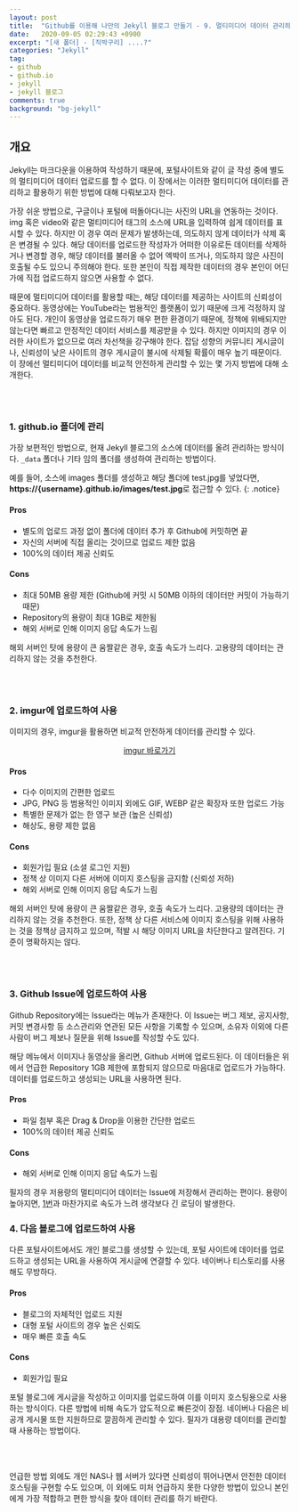 ```yaml
---
layout: post
title:  "Github를 이용해 나만의 Jekyll 블로그 만들기 - 9. 멀티미디어 데이터 관리하기"
date:   2020-09-05 02:29:43 +0900
excerpt: "[새 폴더] - [직박구리] ....?"
categories: "Jekyll"
tag:
- github
- github.io
- jekyll
- jekyll 블로그
comments: true
background: "bg-jekyll"
---
```


## 개요

Jekyll는 마크다운을 이용하여 작성하기 때문에, 포털사이트와 같이 글 작성 중에 별도의 멀티미디어 데이터 업로드를 할 수 없다. 이 장에서는 이러한 멀티미디어 데이터를 관리하고 활용하기 위한 방법에 대해 다뤄보고자 한다.

가장 쉬운 방법으로, 구글이나 포털에 떠돌아다니는 사진의 URL을 연동하는 것이다. img 혹은 video와 같은 멀티미디어 태그의 소스에 URL을 입력하여 쉽게 데이터를 표시할 수 있다. 하지만 이 경우 여러 문제가 발생하는데, 의도하지 않게 데이터가 삭제 혹은 변경될 수 있다. 해당 데이터를 업로드한 작성자가 어떠한 이유로든 <span class="color-blue">데이터를 삭제하거나 변경할 경우, 해당 데이터를 불러올 수 없어 엑박이 뜨거나, 의도하지 않은 사진이 호출</span>될 수도 있으니 주의해야 한다. 또한 본인이 직접 제작한 데이터의 경우 본인이 어딘가에 직접 업로드하지 않으면 사용할 수 없다.

때문에 멀티미디어 데이터를 활용할 때는, 해당 데이터를 제공하는 사이트의 신뢰성이 중요하다. 동영상에는 YouTube라는 범용적인 플랫폼이 있기 때문에 크게 걱정하지 않아도 된다. 개인이 동영상을 업로드하기 매우 편한 환경이기 때문에, 정책에 위배되지만 않는다면 빠르고 안정적인 데이터 서비스를 제공받을 수 있다. 하지만 이미지의 경우 이러한 사이트가 없으므로 여러 차선책을 강구해야 한다. 잡담 성향의 커뮤니티 게시글이나, 신뢰성이 낮은 사이트의 경우 게시글이 불시에 삭제될 확률이 매우 높기 때문이다. 이 장에선 멀티미디어 데이터를 비교적 안전하게 관리할 수 있는 몇 가지 방법에 대해 소개한다.

<br />
<br />

### 1. github.io 폴더에 관리

가장 보편적인 방법으로, 현재 Jekyll 블로그의 소스에 데이터를 올려 관리하는 방식이다. `_data` 폴더나 기타 임의 폴더를 생성하여 관리하는 방법이다.

예를 들어, 소스에 images 폴더를 생성하고 해당 폴더에 test.jpg를 넣었다면, **https://{username}.github.io/images/test.jpg**로 접근할 수 있다.
{: .notice}

<h4 class="color-green">Pros</h4>

* 별도의 업로드 과정 없이 폴더에 데이터 추가 후 Github에 커밋하면 끝
* 자신의 서버에 직접 올리는 것이므로 업로드 제한 없음
* 100%의 데이터 제공 신뢰도

<h4 class="color-red">Cons</h4>

* 최대 50MB 용량 제한 (Github에 커밋 시 50MB 이하의 데이터만 커밋이 가능하기 때문)
* Repository의 용량이 최대 1GB로 제한됨
* 해외 서버로 인해 이미지 응답 속도가 느림

해외 서버인 탓에 용량이 큰 움짤같은 경우, 호출 속도가 느리다. 고용량의 데이터는 관리하지 않는 것을 추천한다.

<br />
<br />

### 2. imgur에 업로드하여 사용

이미지의 경우, imgur을 활용하면 비교적 안전하게 데이터를 관리할 수 있다.

<center>
	<a href="https://imgur.com/" class="btn">imgur 바로가기</a>
</center>

<h4 class="color-green">Pros</h4>

* 다수 이미지의 간편한 업로드
* JPG, PNG 등 범용적인 이미지 외에도 GIF, WEBP 같은 확장자 또한 업로드 가능
* 특별한 문제가 없는 한 영구 보관 (높은 신뢰성)
* 해상도, 용량 제한 없음

<h4 class="color-red">Cons</h4>

* 회원가입 필요 (소셜 로그인 지원)
* 정책 상 이미지 다른 서버에 이미지 호스팅을 금지함 (신뢰성 저하)
* 해외 서버로 인해 이미지 응답 속도가 느림

해외 서버인 탓에 용량이 큰 움짤같은 경우, 호출 속도가 느리다. 고용량의 데이터는 관리하지 않는 것을 추천한다. 또한, <span class="color-red">정책 상 다른 서비스에 이미지 호스팅을 위해 사용하는 것을 정책상 금지</span>하고 있으며, 적발 시 해당 이미지 URL을 차단한다고 알려진다. 기준이 명확하지는 않다.

<br />
<br />

### 3. Github Issue에 업로드하여 사용

Github Repository에는 Issue라는 메뉴가 존재한다. 이 Issue는 버그 제보, 공지사항, 커밋 변경사항 등 소스관리와 연관된 모든 사항을 기록할 수 있으며, 소유자 이외에 다른 사람이 버그 제보나 질문을 위해 Issue를 작성할 수도 있다.

해당 메뉴에서 이미지나 동영상을 올리면, Github 서버에 업로드된다. 이 데이터들은 위에서 언급한 Repository 1GB 제한에 포함되지 않으므로 마음대로 업로드가 가능하다. 데이터를 업로드하고 생성되는 URL을 사용하면 된다.

<h4 class="color-green">Pros</h4>

* 파일 첨부 혹은 Drag & Drop을 이용한 간단한 업로드
* 100%의 데이터 제공 신뢰도

<h4 class="color-red">Cons</h4>

* 해외 서버로 인해 이미지 응답 속도가 느림

필자의 경우 저용량의 멀티미디어 데이터는 Issue에 저장해서 관리하는 편이다. 용량이 높아지면, <a href="#1-githubio-폴더에-관리">1번</a>과 마찬가지로 속도가 느려 생각보다 긴 로딩이 발생한다.

### 4. 다음 블로그에 업로드하여 사용

다른 포털사이트에서도 개인 블로그를 생성할 수 있는데, 포털 사이트에 데이터를 업로드하고 생성되는 URL을 사용하여 게시글에 연결할 수 있다. 네이버나 티스토리를 사용해도 무방하다.

<h4 class="color-green">Pros</h4>

* 블로그의 자체적인 업로드 지원
* 대형 포털 사이트의 경우 높은 신뢰도
* 매우 빠른 호출 속도

<h4 class="color-red">Cons</h4>

* 회원가입 필요

포털 블로그에 게시글을 작성하고 이미지를 업로드하여 이를 이미지 호스팅용으로 사용하는 방식이다. 다른 방법에 비해 속도가 압도적으로 빠른것이 장점. 네이버나 다음은 비공개 게시물 또한 지원하므로 깔끔하게 관리할 수 있다. 필자가 대용량 데이터를 관리할 때 사용하는 방법이다.

<br />
<br />

언급한 방법 외에도 개인 NAS나 웹 서버가 있다면 신뢰성이 뛰어나면서 안전한 데이터 호스팅을 구현할 수도 있으며, 이 외에도 미처 언급하지 못한 다양한 방법이 있으니 본인에게 가장 적합하고 편한 방식을 찾아 데이터 관리를 하기 바란다.